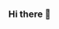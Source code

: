 ### Hi there 👋

<!--
**prashanthramakrishnan/prashanthramakrishnan** is a ✨ _special_ ✨ repository because its `README.md` (this file) appears on your GitHub profile.

Here are some ideas to get you started:

- 🔭 I’m currently working on Android/iOS and Web (Angular)
- 👯 I’m looking to collaborate on ...
- 📫 How to reach me: follow me on Twitter - link in my bio
-->
